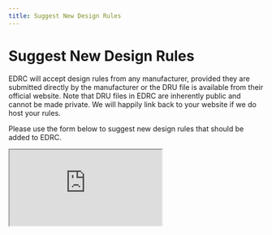 ```yaml
---
title: Suggest New Design Rules
---
```


# Suggest New Design Rules
EDRC will accept design rules from any manufacturer, provided they are submitted directly by the manufacturer or the DRU file is available from their official website. Note that DRU files in EDRC are inherently public and cannot be made private. We will happily link back to your website if we do host your rules.

Please use the form below to suggest new design rules that should be added to EDRC.

<iframe class="survey" src="https://mikeblouin.typeform.com/to/GYYCKu" />